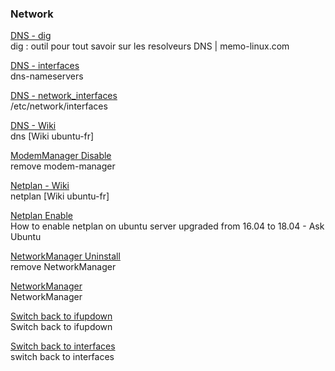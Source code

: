 ### Network

[DNS - dig](https://memo-linux.com/dig-outil-pour-tout-savoir-sur-les-resolveur-dns/)\
dig : outil pour tout savoir sur les resolveurs DNS | memo-linux.com

[DNS - interfaces](https://askubuntu.com/questions/1080230/how-to-make-ubuntu-server-18-04-use-dns-nameservers-from-etc-network-interfaces)\
dns-nameservers

[DNS - network_interfaces](https://forum.ubuntu-fr.org/viewtopic.php?id=279305)\
/etc/network/interfaces

[DNS - Wiki](https://doc.ubuntu-fr.org/dns)\
dns [Wiki ubuntu-fr]

[ModemManager Disable](https://askubuntu.com/questions/216114/how-can-i-remove-modem-manager-from-boot)\
remove modem-manager

[Netplan - Wiki](https://doc.ubuntu-fr.org/netplan)\
netplan [Wiki ubuntu-fr]

[Netplan Enable](https://askubuntu.com/questions/1034711/how-to-enable-netplan-on-ubuntu-server-upgraded-from-16-04-to-18-04)\
How to enable netplan on ubuntu server upgraded from 16.04 to 18.04 - Ask Ubuntu

[NetworkManager Uninstall](https://askubuntu.com/questions/249944/how-can-i-completely-remove-networkmanager)\
remove NetworkManager

[NetworkManager](https://help.ubuntu.com/community/NetworkManager)\
NetworkManager

[Switch back to ifupdown](https://techpiezo.com/linux/switch-back-to-ifupdown-etc-network-interfaces-in-ubuntu/)\
Switch back to ifupdown

[Switch back to interfaces](https://askubuntu.com/questions/1031709/ubuntu-18-04-switch-back-to-etc-network-interfaces)\
switch back to interfaces



